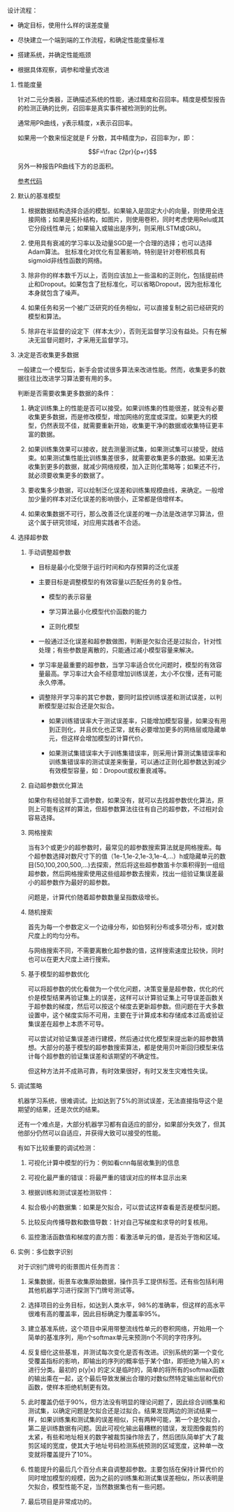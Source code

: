 设计流程：

- 确定目标，使用什么样的误差度量

- 尽快建立一个端到端的工作流程，和确定性能度量标准

- 搭建系统，并确定性能瓶颈

- 根据具体观察，调参和增量式改进

1. 性能度量

    针对二元分类器，正确描述系统的性能，通过精度和召回率。精度是模型报告的检测正确的比例，召回率是真实事件被检测到的比例。

    通常用PR曲线，y表示精度，x表示召回率。
    
    如果用一个数来恒定就是 F 分数，其中精度为p，召回率为r，即： 
    
    $$F=\frac {2pr}{p+r}$$

    另外一种报告PR曲线下方的总面积。

    [参考代码](./code/11-1.py)

2. 默认的基准模型

    1. 根据数据结构选择合适的模型。如果输入是固定大小的向量，则使用全连接网络；如果是拓扑结构，如图片，则使用卷积，同时考虑使用Relu或其它分段线性单元；如果输入或输出是序列，则采用LSTM或GRU。

    2. 使用具有衰减的学习率以及动量SGD是一个合理的选择；也可以选择Adam算法。 批标准化对优化有显著影响，特别是针对卷积核具有sigmoid非线性函数的网络。

    3. 除非你的样本数千万以上，否则应该加上一些温和的正则化，包括提前终止和Dropout。如果包含了批标准化，可以省略Dropout，因为批标准化本身就包含了噪声。

    4. 如果任务和另一个被广泛研究的任务相似，可以直接复制之前已经研究的模型和算法。

    5. 除非在半监督的设定下（样本太少），否则无监督学习没有益处。只有在解决无监督问题时，才采用无监督学习。

1. 决定是否收集更多数据

    一般建立一个模型后，新手会尝试很多算法来改进性能。然而，收集更多的数据往往比改进学习算法要有用的多。

    判断是否需要收集更多数据的条件：

    1. 确定训练集上的性能是否可以接受。如果训练集的性能很差，就没有必要收集更多数据，而是修改模型，增加网络的宽度或深度。如果更大的模型，仍然表现不佳，就需要重新开始，收集更干净的数据或收集特征更丰富的数据。

    1. 如果训练集效果可以接收，就去测量测试集，如果测试集可以接受，就结束。如果测试集性能比训练集差很多，就需要收集更多的数据。如果无法收集到更多的数据，就减少网络规模，加入正则化策略等；如果还不行，就必须要收集更多的数据了。

    1. 要收集多少数据，可以绘制泛化误差和训练集规模曲线，来确定。一般增加少量的样本对泛化误差的影响很小，正常都是倍增样本。

    1. 如果收集数据不可行，那么改善泛化误差的唯一办法是改进学习算法，但这个属于研究领域，对应用实践者不合适。

1. 选择超参数

    1. 手动调整超参数
    
        - 目标是最小化受限于运行时间和内存预算的泛化误差

        - 主要目标是调整模型的有效容量以匹配任务的复杂性。

            - 模型的表示容量
            
            - 学习算法最小化模型代价函数的能力

            - 正则化模型

        - 一般通过泛化误差和超参数做图，判断是欠拟合还是过拟合，针对性处理；有些参数是离散的，只能通过减小模型容量来解决。

        - 学习率是最重要的超参数，当学习率适合优化问题时，模型的有效容量最高。学习率过大会不经意增加训练误差，太小不仅慢，还有可能永久停滞。

        - 调整除开学习率的其它参数，要同时监控训练误差和测试误差，以判断模型是过拟合还是欠拟合。
        
            - 如果训练错误率大于测试误差率，只能增加模型容量，如果没有用到正则化，并且优化也正常，就有必要增加更多的网络层或隐藏单元，但这样会增加模型的计算代价。

            - 如果测试集错误率大于训练集错误率，则采用计算测试集错误率和训练集错误率的测试误差来衡量，可以通过正则化超参数达到减少有效模型容量，如：Dropout或权重衰减等。

    1. 自动超参数优化算法

        如果你有经验就手工调参数，如果没有，就可以去找超参数优化算法，原则上可能有这样的算法，但超参数算法往往有自己的超参数，不过相对会容易选择。

    1. 网格搜索

        当有3个或更少的超参数时，最常见的超参数搜索算法就是网格搜索。每个超参数选择对数尺寸下的值（1e-1,1e-2,1e-3,1e-4,...）h或隐藏单元的数目(50,100,200,500,...)去探索，然后将这些超参数笛卡尔乘积得到一组组超参数，然后网格搜索使用这些组超参数去搜索，找出一组验证集误差最小的超参数作为最好的超参数。

        问题是，计算代价随着超参数数量呈指数级增长。

    1. 随机搜索

        首先为每一个参数定义一个边缘分布，如伯努利分布或多项分布，或对数尺度上的均匀分布。
        
        与网络搜索不同，不需要离散化超参数的值，这样搜索速度比较快，同时也可以在更大尺度上进行搜索。

    1. 基于模型的超参数优化

        可以将超参数的优化看做为一个优化问题，决策变量是超参数，优化的代价是模型结果再验证集上的误差，这样可以计算验证集上可导误差函数关于超参数的梯度，然后可以按这个梯度去更新超参数。但问题在于大多数设置中，这个梯度实际不可用，主要在于计算成本和存储成本过高或验证集误差在超参上本质不可导。

        可以尝试对验证集误差进行建模，然后通过优化模型来提出新的超参数猜想。大部分的基于模型的超参数搜索算法，都是使用贝叶斯回归模型来估计每个超参数的验证集误差和该期望的不确定性。

        但这种方法并不成熟可靠，有时效果很好，有时又发生灾难性失误。
    
1. 调试策略

    机器学习系统，很难调试。比如达到了5%的测试误差，无法直接指导这个是期望的结果，还是次优的结果。

    还有一个难点是，大部分机器学习都有自适应的部分，如果部分失效了，但其他部分仍然可以自适应，并获得大致可以接受的性能。

    有如下比较重要的调试检测：

    1. 可视化计算中模型的行为：例如看cnn每层收集到的信息

    2. 可视化最严重的错误：将最严重的错误对应的样本显示出来

    3. 根据训练和测试误差检测软件：

    4. 拟合极小的数据集：如果是欠拟合，可以尝试这样查看是否是模型问题。

    5. 比较反向传播导数和数值导数：针对自己写梯度和求导的时复核用。

    6. 监控激活函数值和梯度的直方图：看激活单元的值，是否处于饱和区域。

1. 实例：多位数字识别

    对于识别门牌号的街景图片任务而言：

    1. 采集数据，街景车收集原始数据，操作员手工提供标签。还有些包括利用其他机器学习进行探测下门牌号测试等。

    2. 选择项目的业务目标，如达到人类水平，98%的准确率，但这样的高水平很难有高的覆盖率，因此目标确定为覆盖率95%。

    3. 建立基准系统，这个项目中采用带整流线性单元的卷积网络，开始用一个简单的基准序列，用n个softmax单元来预测n个不同的字符序列。

    4. 反复细化这些基准，并测试每次变化是否有改进。识别系统的第一个变化受覆盖指标的影响，即输出的序列的概率低于某个值t，即拒绝为输入的 x 进行分类。最初的 p(y|x) 的定义是临时的，简单的将所有的softmax函数的输出乘在一起，这个最后导致发展出合理的对数似然特定输出层和代价函数，使样本拒绝机制更有效。

    5. 此时覆盖仍低于90%，但方法没有明显的理论问题了，因此综合训练集和测试集，以确定问题是欠拟合还是过拟合。结果发现两边的测试结果一样，如果训练集和测试集的误差相似，只有两种可能，第一个是欠拟合，第二是训练数据有问题。因此可视化输出最糟糕的错误，发现图像裁剪的太紧，有些和地址相关的数字被裁剪操作除去了，然后团队简单扩大了裁剪区域的宽度，使其大于地址号码检测系统预测的区域宽度，这种单一改变就将覆盖提升了10%。

    6. 性能提升的最后几个百分点来自调整超参数。主要包括在保持计算代价的同时增加模型的规模，因为之前的训练集和测试集误差相似，所以表明是欠拟合，模型性能不足，当然数据集也有一些问题。

    7. 最后项目是非常成功的。










